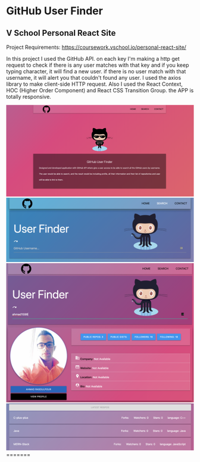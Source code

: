 
# GitHub User Finder
## V School Personal React Site

Project Requirements: https://coursework.vschool.io/personal-react-site/ 

In this project I used the GitHub API. on each key I'm making a http get 
request to check if there is any user matches with that key and if you keep
typing character, it will find a new user. if there is no user match with 
that username, it will alert you that couldn't found any user.
I used the axios library to make client-side HTTP request. Also I used the
React Context, HOC (Higher Order Component) and React CSS Transition Group.
the APP is totally responsive. 


<img src="https://github.com/ahmad1598/MERN-Stack/blob/master/projects/personal-inreact-site/img/githubFinderHomepage.png?raw=true"/>
<img src="https://github.com/ahmad1598/MERN-Stack/blob/master/projects/personal-inreact-site/img/2.png?raw=true"/>
<img src="https://github.com/ahmad1598/MERN-Stack/blob/master/projects/personal-inreact-site/img/3.png?raw=true"/>
<img src="https://github.com/ahmad1598/MERN-Stack/blob/master/projects/personal-inreact-site/img/4.png?raw=true"/>
=======
